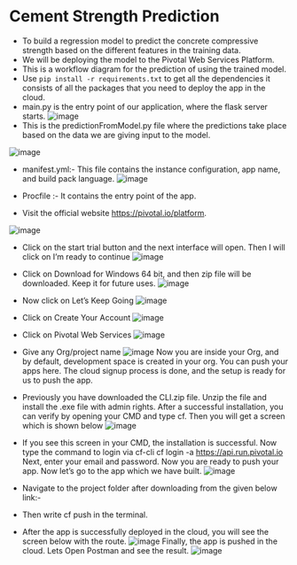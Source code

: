 # Cement Strength Prediction

* To build a regression model to predict the concrete compressive strength based on the different features in the training data. 
* We will be deploying the model to the Pivotal Web Services Platform. 
* This is a workflow diagram for the prediction of using the trained model.
* Use `pip install -r requirements.txt` to get all the dependencies it consists of all the packages that you need to deploy the app in the cloud. 
* main.py is the entry point of our application, where the flask server starts. 
![image](https://user-images.githubusercontent.com/95335025/179607307-84e99ff3-7cc2-4f1f-91e1-35bd86cf6a9f.png)
* This is the predictionFromModel.py file where the predictions take place based on the data we are giving input to the model.

![image](https://user-images.githubusercontent.com/95335025/179607617-6cf1489d-4e4f-410c-9dc0-0656fa610c33.png)
* manifest.yml:- This file contains the instance configuration, app name, and build pack language.
![image](https://user-images.githubusercontent.com/95335025/179607776-3134894e-b0cb-4cfa-bd0e-f41a833227fe.png)
* Procfile :- It contains the entry point of the app.

* Visit the official website https://pivotal.io/platform.


![image](https://user-images.githubusercontent.com/95335025/179608036-685d767b-0a42-43bf-b8a9-0cfad3fb6c55.png)
* Click on the start trial button and the next interface will open. Then I will click on I’m ready to continue
![image](https://user-images.githubusercontent.com/95335025/179608098-aae75b2f-a470-4e4d-a687-3a0ef04543b4.png)
* Click on Download for Windows 64 bit, and then zip file will be downloaded. Keep it for future uses.
![image](https://user-images.githubusercontent.com/95335025/179608140-89f94e97-8f10-4538-b49c-f1f3e118cc81.png)
* Now click on Let’s Keep Going
![image](https://user-images.githubusercontent.com/95335025/179608219-ec6136dc-5d2e-406c-aa2f-c1e021d6718a.png)
* Click on Create Your Account
![image](https://user-images.githubusercontent.com/95335025/179608326-7539667a-79d1-4fa7-8da3-6bc0f406b0b5.png)
* Click on Pivotal Web Services
 ![image](https://user-images.githubusercontent.com/95335025/179608386-032323a7-78ba-459b-8d8d-84d666a9d86a.png)
* Give any Org/project name
![image](https://user-images.githubusercontent.com/95335025/179608491-677169ea-e37d-404c-831d-1d8f6abee29a.png)
Now you are inside your Org, and by default, development space is created in your org. You can push your apps here.
The cloud signup process is done, and the setup is ready for us to push the app.

* Previously you have downloaded the CLI.zip file. Unzip the file and install the .exe file with admin rights.
After a successful installation, you can verify by opening your CMD and type cf. 
Then you will get a screen which is shown below
![image](https://user-images.githubusercontent.com/95335025/179608600-1e3c9b03-7d24-49ad-b7da-ce343ab65dfb.png)
* If you see this screen in your CMD, the installation is successful.
Now type the command to login via cf-cli
cf login -a https://api.run.pivotal.io
Next, enter your email and password. Now you are ready to push your app.
Now let’s go to the app which we have built.
![image](https://user-images.githubusercontent.com/95335025/179608759-b0cf4ed2-dcca-4e54-8741-b26c943d3ab1.png)
* Navigate to the project folder after downloading from the given below link:-

* Then write cf push in the terminal.
* After the app is successfully deployed in the cloud, you will see the screen below with the route.
![image](https://user-images.githubusercontent.com/95335025/179608954-b61a53b4-1b7b-4243-8baa-0ee7dab98c9c.png)
Finally, the app is pushed in the cloud.
Lets Open Postman and see the result.
![image](https://user-images.githubusercontent.com/95335025/179609033-03908091-58be-45be-bec9-979ad0e5da2c.png)




